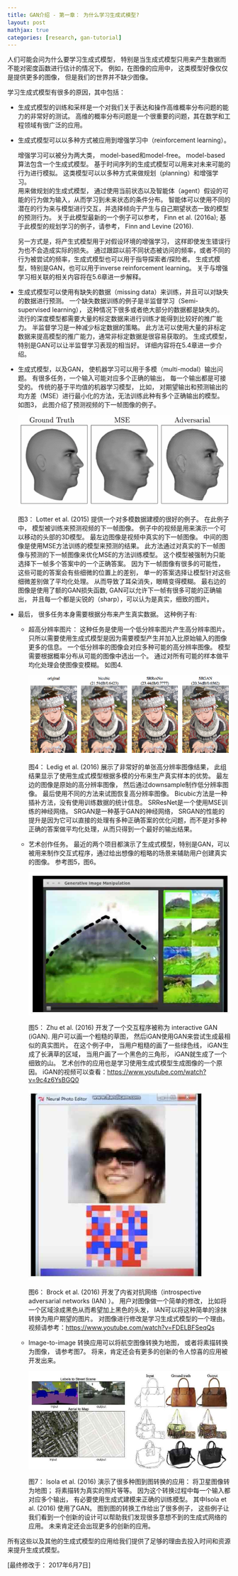 ```yaml
---
title: GAN介绍 - 第一章： 为什么学习生成式模型?
layout: post
mathjax: true
categories: [research, gan-tutorial]
---
```


人们可能会问为什么要学习生成式模型， 特别是当生成式模型只用来产生数据而不能对密度函数进行估计的情况下。 
例如，在图像的应用中， 这类模型好像仅仅是提供更多的图像， 但是我们的世界并不缺少图像。

学习生成式模型有很多的原因，其中包括：
* 生成式模型的训练和采样是一个对我们关于表达和操作高维概率分布问题的能力的非常好的测试。 
高维的概率分布问题是一个很重要的问题，其在数学和工程领域有很广泛的应用。 

* 生成式模型可以以多种方式被应用到增强学习中（reinforcement learning）。 

   增强学习可以被分为两大类， model-based和model-free。
   model-based算法包含一个生成式模型。 
   基于时间序列的生成式模型可以用来对未来可能的行为进行模拟。 
   这类模型可以以多种方式来做规划（planning）和增强学习。   
   用来做规划的生成式模型， 通过使用当前状态以及智能体（agent）假设的可能的行为做为输入，从而学习到未来状态的条件分布。 智能体可以使用不同的潜在的行为来与模型进行交互，并选择倾向于产生与自己期望状态一致的模型的预测行为。 关于此模型最新的一个例子可以参考， Finn et al. (2016a); 基于此模型的规划学习的例子，请参考， Finn and Levine (2016). </span>
   
   另一方式是，将产生式模型用于对假设环境的增强学习， 这样即使发生错误行为也不会造成实际的损失。
   通过跟踪以前不同状态被访问的频率，或者不同的行为被尝试的频率，生成式模型也可以用于指导探索者/探险者。
   生成式模型，特别是GAN，也可以用于inverse reinforcement learning。
   关于与增强学习相关联的相关内容将在5.6章进一步解释。

* 生成式模型可以使用有缺失的数据（missing data）来训练，并且可以对缺失的数据进行预测。 一个缺失数据训练的例子是半监督学习（Semi-supervised learning）， 这种情况下很多或者绝大部分的数据都是缺失的。 流行的深度模型都需要大量的标定数据来进行训练才能得到比较好的推广能力。 半监督学习是一种减少标定数据的策略。 此方法可以使用大量的非标定数据来提高模型的推广能力，通常非标定数据是很容易获取的。 生成式模型，特别是GAN可以让半监督学习表现的相当好。 详细内容将在5.4章进一步介绍。

* 生成式模型，以及GAN， 使机器学习可以用于多模（multi-modal）输出问题。 有很多任务，一个输入可能对应多个正确的输出， 每一个输出都是可接受的。 传统的基于平均值的机器学习模型， 比如， 对期望输出和预测输出的均方差（MSE）进行最小化的方法，无法训练此种有多个正确输出的模型。 如图3， 此图介绍了预测视频的下一帧图像的例子。

   ![Figure 3](/images/201704/28/fig03.png)
   
   图3： Lotter et al. (2015) 提供一个对多模数据建模的很好的例子。 在此例子中， 模型被训练来预测视频的下一帧图像。 例子中的视频是用来演示一个可以移动的头部的3D模型。 最左边图像是视频中真实的下一帧图像。 中间的图像是使用MSE方法训练的模型来预测的结果。 此方法通过对真实的下一帧图像与预测的下一帧图像来优化MSE的方法训练模型。 这个模型被强制为只能选择下一帧多个答案中的一个正确答案。 因为下一帧图像有很多的可能性， 这些可能的答案会有些细微的位置上的差别， 单一的答案选择让模型针对这些细微差别做了平均化处理。 从而导致了耳朵消失，眼睛变得模糊。 最右边的图像是使用了额的GAN损失函数, GAN可以允许下一帧有很多可能的正确输出， 并且每一个都是尖锐的（sharp），可以认为是真实，细致的图片。

* 最后， 很多任务本身需要根据分布来产生真实数据。 这种例子有:

   * 超高分辨率图片： 这种任务是使用一个低分辨率图片产生高分辨率图片。 只所以需要使用生成式模型是因为需要模型产生并加入比原始输入的图像更多的信息。 一个低分辨率的图像会对应多种可能的高分辨率图像。 模型需要根据概率分布从可能的图像中选出一个。 通过对所有可能的样本做平均化处理会使图像变模糊。 如图4.

      ![Figure 4](/images/201704/28/fig04.png)
      
      图4： Ledig et al. (2016) 展示了非常好的单张高分辨率图像结果， 此组结果显示了使用生成式模型根据多模的分布来生产真实样本的优势。 最左边的图像是原始的高分辨率图像， 然后通过downsample制作低分辨率图像。 最后使用不同的方法来试图恢复高分辨率图像。 Bicubic方法是一种插补方法，没有使用训练数据的统计信息。 SRResNet是一个使用MSE训练的神经网络。 SRGAN是一种基于GAN的神经网络， SRGAN的性能的提升是因为它可以直接的处理有多种正确答案的优化问题，而不是对多种正确的答案做平均化处理，从而只得到一个最好的输出结果。
  
   * 艺术创作任务。 最近的两个项目都演示了生成式模型，特别是GAN，可以被用来制作交互式程序，通过给出想像的粗略的场景来辅助用户创建真实的图像。 参考图5，图6。
  
      ![Figure 5](/images/201704/28/fig05.jpg)
      
      图5： Zhu et al. (2016) 开发了一个交互程序被称为 interactive GAN (iGAN). 用户可以画一个粗糙的草图， 然后iGAN使用GAN来尝试生成最相似的真实图片。 在这个例子中， 当用户粗糙的画了一些绿色线， iGAN生成了长满草的区域， 当用户画了一个黑色的三角形， iGAN就生成了一个细致的山。 艺术创作的应用也是学习使用生成式模型生成图像的一个原因。 iGAN的视频可以查看：https://www.youtube.com/watch?v=9c4z6YsBGQ0
      
      ![Figure 6](/images/201704/28/fig06.jpg)
      
      图6： Brock et al. (2016) 开发了内省对抗网络（introspective adversarial networks (IAN) ）。 用户对图像做一个简单的修改， 比如将一个区域涂成黑色从而希望加上黑色的头发， IAN可以将这种简单的涂抹转换为用户期望的图片。 对图像进行修改是学习生成式模型的一个理由。 视频请参考：https://www.youtube.com/watch?v=FDELBFSeqQs
  
   * Image-to-image 转换应用可以将航空图像转换为地图， 或者将素描转换为图像， 请参考图7。 将来，肯定还会有更多的创新的令人惊喜的应用被开发出来。 
      
      ![Figure 7](/images/201704/28/fig07.jpg)
      
      图7： Isola et al. (2016) 演示了很多种图到图转换的应用： 将卫星图像转为地图； 将素描转为真实的照片等等。 因为这个转换过程中每一个输入都对应多个输出， 有必要使用生成式建模来正确的训练模型。 其中Isola et al. (2016) 使用了GAN。 图到图的转换工作给出了很多例子， 这些例子让我们看到一个创新的设计可以帮助我们发现很多意想不到的生成式网络的应用。 未来肯定还会出现更多的创新的应用。

所有这些以及其他的生成式模型的应用给我们提供了足够的理由去投入时间和资源来提升生成式模型。


[最终修改于： 2017年6月7日]
